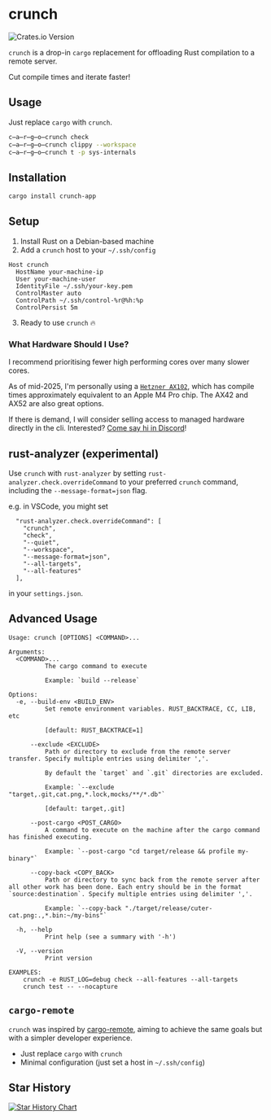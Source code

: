 # crunch

![Crates.io Version](https://img.shields.io/crates/v/crunch-app)

`crunch` is a drop-in `cargo` replacement for offloading Rust compilation to a remote server.

Cut compile times and iterate faster!

## Usage

Just replace `cargo` with `crunch`.

```bash
c̶a̶r̶g̶o̶crunch check
c̶a̶r̶g̶o̶crunch clippy --workspace
c̶a̶r̶g̶o̶crunch t -p sys-internals
```

## Installation

```bash
cargo install crunch-app
```

## Setup

1. Install Rust on a Debian-based machine
2. Add a `crunch` host to your `~/.ssh/config`

```text
Host crunch
  HostName your-machine-ip
  User your-machine-user
  IdentityFile ~/.ssh/your-key.pem
  ControlMaster auto
  ControlPath ~/.ssh/control-%r@%h:%p
  ControlPersist 5m
```

3. Ready to use `crunch` 🔥

### What Hardware Should I Use?

I recommend prioritising fewer high performing cores over many slower cores.

As of mid-2025, I'm personally using a [`Hetzner AX102`](https://www.hetzner.com/dedicated-rootserver/ax102/), which has compile times approximately equivalent to an Apple M4 Pro chip. The AX42 and AX52 are also great options.

If there is demand, I will consider selling access to managed hardware directly in the cli. Interested? [Come say hi in Discord](https://discord.gg/pS5rvjZXzq)!

## rust-analyzer (experimental)

Use `crunch` with `rust-analyzer` by setting `rust-analyzer.check.overrideCommand` to your preferred `crunch` command, including the `--message-format=json` flag.

e.g. in VSCode, you might set

```text
  "rust-analyzer.check.overrideCommand": [
    "crunch",
    "check",
    "--quiet",
    "--workspace",
    "--message-format=json",
    "--all-targets",
    "--all-features"
  ],
```

in your `settings.json`.

## Advanced Usage

```
Usage: crunch [OPTIONS] <COMMAND>...

Arguments:
  <COMMAND>...
          The cargo command to execute

          Example: `build --release`

Options:
  -e, --build-env <BUILD_ENV>
          Set remote environment variables. RUST_BACKTRACE, CC, LIB, etc

          [default: RUST_BACKTRACE=1]

      --exclude <EXCLUDE>
          Path or directory to exclude from the remote server transfer. Specify multiple entries using delimiter ','.

          By default the `target` and `.git` directories are excluded.

          Example: `--exclude "target,.git,cat.png,*.lock,mocks/**/*.db"`

          [default: target,.git]

      --post-cargo <POST_CARGO>
          A command to execute on the machine after the cargo command has finished executing.

          Example: `--post-cargo "cd target/release && profile my-binary"`

      --copy-back <COPY_BACK>
          Path or directory to sync back from the remote server after all other work has been done. Each entry should be in the format `source:destination`. Specify multiple entries using delimiter ','.

          Example: `--copy-back "./target/release/cuter-cat.png:.,*.bin:~/my-bins"`

  -h, --help
          Print help (see a summary with '-h')

  -V, --version
          Print version

EXAMPLES:
    crunch -e RUST_LOG=debug check --all-features --all-targets
    crunch test -- --nocapture
```

## `cargo-remote`

`crunch` was inspired by [cargo-remote](https://github.com/sgeisler/cargo-remote), aiming to achieve the same goals but with a simpler developer experience.

- Just replace `cargo` with `crunch`
- Minimal configuration (just set a host in `~/.ssh/config`)

## Star History

[![Star History Chart](https://api.star-history.com/svg?repos=liamaharon/crunch-cli&type=Date)](https://www.star-history.com/#liamaharon/crunch-cli&Date)
